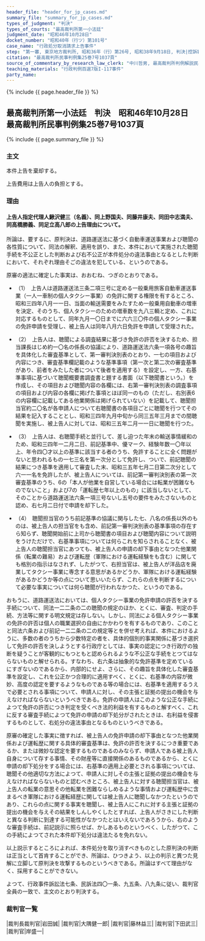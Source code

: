 ```yaml
---
header_file: "header_for_jp_cases.md"
summary_file: "summary_for_jp_cases.md"
types_of_judgment: "判決"
types_of_courts: "最高裁判所第一小法廷"
judgment_date: "昭和46年10月28日"
docket_number: "昭和40年（行ツ）第101号"
case_name: "行政処分取消請求上告事件"
step: "第一審, 東京地方裁判所, 昭和36年（行）第26号, 昭和38年9月18日, 判決|控訴審, 東京高等裁判所, 昭和38年（ネ）第2341号, 昭和40年9月16日, 判決"
citation: "最高裁判所民事判例集25巻7号1037頁"
source_of_commentary_by_research_law_clerk: "中川哲男, 最高裁判所判例解説民事篇昭和46年度号619頁"
teaching_materials: "行政判例百選7版I-117事件"
party_name:
---
```


{% include {{ page.header_file }}  %}

## 最高裁判所第一小法廷　判決　昭和46年10月28日　最高裁判所民事判例集25巻7号1037頁

{% include {{ page.summary_file }}  %}






### 主文



本件上告を棄却する。

上告費用は上告人の負担とする。





### 理由



#### 上告人指定代理人鰍沢健三（名義）、同上野国夫、同藤井康夫、同田中志満夫、同高橋勝義、同足立高八郎の上告理由について。

所論は、要するに、原判決は、道路運送法に基づく自動車運送事業および聴聞の各性質について、同法の解釈、適用を誤り、また、本件において実施された聴聞手続を不公正とした判断および右不公正が本件処分の違法事由となるとした判断において、それぞれ理由そごの違法を犯している、というのである。

原審の適法に確定した事実は、おおむね、つぎのとおりである。

- （1）　上告人は道路運送法三条二項三号に定める一般乗用旅客自動車運送事業（一人一車制の個人タクシー事業）の免許に関する権限を有するところ、昭和三四年八月一一日、当面の輸送需要をみたすため一般乗用自動車の増車を決定、そのうち、個人タクシーのための増車数を九八三輌と定め、これに対応するものとして、同年九月一〇日までに六六三〇件の個人タクシー事業の免許申請を受理し、被上告人は同年八月六日免許を申請して受理された。

- （2）　上告人は、聴聞による調査結果に基づき免許の許否を決するため、担当課長はじめ約一〇名の係長の協議により、道路運送法六条一項各号の趣旨を具体化した審査基準として、第一審判決別表のとおり、一七の項目および内容につき、審査基準欄記載のような基準事項（第一次と第二次の審査基準があり、前者をみたした者について後者を適用する）を設定し、一方、右基準事項に基づいて聴聞概要書調査書と題する書面（以下聴聞書という。）を作成し、その項目および聴聞内容の各欄には、右第一審判決別表の調査事項の項目および内容の各欄に掲げた事項とほぼ同一のもの（ただし、右別表6の内容欄に記載してある他業関係は掲げられていない）を記載して、聴聞担当官約二〇名が各申請人について右聴聞書の各項目ごとに聴聞を行つてその結果を記入することとし、昭和三四年九月中旬から同三五年三月までの間聴聞を実施し、被上告人に対しては、昭和三五年二月一一日に聴聞を行つた。

- （3）　上告人は、右聴聞手続と並行して、差し迫つた年末の輸送事情緩和のため、昭和三四年一二月二日、前記基準中、優マーク、経験年数一〇年以上、年令四〇才以上の基準に該当する者のうち、免許することに全く問題がないと思われるもの一七三名を第一次分として免許し、ついで、前記聴聞の結果につき基準を適用して審査した末、昭和三五年七月二日第二次分として六一一名を免許したが、被上告人については、前記第一審判決別表の第一次審査基準のうち、6の「本人が他業を自営している場合には転業が困難なものでないこと」および7の「運転歴七年以上のもの」に該当しないとして、そのことから道路運送法六条一項三号ないし五号の要件をみたさないものと認め、右七月二日付で申請を却下した。

- （4）　聴聞担当官のうち前記基準の協議に関与した七、八名の係長以外のものは、被上告人の担当官をも含め、前記第一審判決別表の基準事項の存在すら知らず、聴聞開始前に上司から聴聞書の項目および聴聞内容について説明をうけただけで、右基準事項については何らこれを知らされることなく、被上告人の聴聞担当官にあつても、被上告人の申請の却下事由となつた他業関係（転業の難易）および運転歴（軍隊における運転経験をも含む）に関しても格別の指示はなされず、したがつて、右担当官は、被上告人が洋品店を廃業してタクシー事業に専念する意思があるかどうか、軍隊における運転経験があるかどうか等の点について思いいたらず、これらの点を判断するについて必要な事実については何ら聴聞が行われなかつた、というのである。

おもうに、道路運送法においては、個人タクシー事業の免許申請の許否を決する手続について、同法一二二条の二の聴聞の規定のほか、とくに、審査、判定の手続、方法等に関する明文規定は存しない。しかし、同法による個人タクシー事業の免許の許否は個人の職業選択の自由にかかわりを有するものであり、このことと同法六条および前記一二二条の二の規定等とを併せ考えれば、本件におけるように、多数の者のうちから少数特定の者を、具体的個別的事実関係に基づき選択して免許の許否を決しようとする行政庁としては、事実の認定につき行政庁の独断を疑うことが客観的にもつともと認められるような不公正な手続をとつてはならないものと解せられる。すなわち、右六条は抽象的な免許基準を定めているにすぎないのであるから、内部的にせよ、さらに、その趣旨を具体化した審査基準を設定し、これを公正かつ合理的に適用すべく、とくに、右基準の内容が微妙、高度の認定を要するようなものである等の場合には、右基準を適用するうえで必要とされる事項について、申請人に対し、その主張と証拠の提出の機会を与えなければならないというべきである。免許の申請人はこのような公正な手続によつて免許の許否につき判定を受くべき法的利益を有するものと解すべく、これに反する審査手続によつて免許の申請の却下処分がされたときは、右利益を侵害するものとして、右処分の違法事由となるものというべきである。

原審の確定した事実に徴すれば、被上告人の免許申請の却下事由となつた他業関係および運転歴に関する具体的審査基準は、免許の許否を決するにつき重要であるか、または微妙な認定を要するものであるのみならず、申請人である被上告人自身について存する事情、その財産等に直接関係のあるものであるから、とくに申請の却下処分をする場合には、右基準の適用上必要とされる事項については、聴聞その他適切な方法によつて、申請人に対しその主張と証拠の提出の機会を与えなければならないものと認むべきところ、被上告人に対する聴聞担当官は、被上告人の転業の意思その他転業を困難ならしめるような事情および運転歴中に含まるべき軍隊における運転経歴に関しては被上告人に聴聞しなかつたというのであり、これらの点に関する事実を聴聞し、被上告人にこれに対する主張と証拠の提出の機会を与えその結果をしんしやくしたとすれば、上告人がさきにした判断と異なる判断に到達する可能性がなかつたとはいえないであろうから、右のような審査手続は、前記説示に照らせば、かしあるものというべく、したがつて、この手続によつてされた本件却下処分は違法たるを免れない。

以上説示するところによれば、本件処分を取り消すべきものとした原判決の判断は正当として首肯することができ、所論は、ひつきよう、以上の判示と異つた見解に立脚して原判決を攻撃するものというべきである。所論はすべて理由がなく、採用することができない。

よつて、行政事件訴訟法七条、民訴法四〇一条、九五条、八九条に従い、裁判官全員の一致で、主文のとおり判決する。

### 裁判官一覧

|裁判長裁判官|岩田誠|
|裁判官|大隅健一郎|
|裁判官|藤林益三|
|裁判官|下田武三|
|裁判官|岸盛一|

